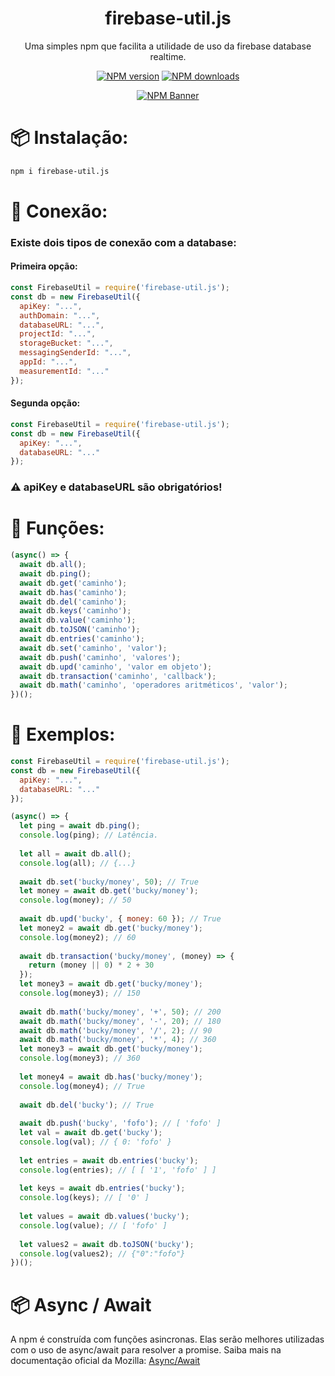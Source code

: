 <div align="center">
  <h1>firebase-util.js</h1>
  <p>Uma simples npm que facilita a utilidade de uso da firebase database realtime.</p>
  <p>
    <a href="https://www.npmjs.com/package/firebase-util.js"><img src="https://img.shields.io/npm/v/firebase-util.js?maxAge=3600" alt="NPM version" /></a>
    <a href="https://www.npmjs.com/package/firebase-util.js"><img src="https://img.shields.io/npm/dt/firebase-util.js?maxAge=3600" alt="NPM downloads" /></a>
  </p>
  <p>
    <a href="https://www.npmjs.com/package/firebase-util.js"><img src="https://nodei.co/npm/firebase-util.js.png?downloads=true&stars=true" alt="NPM Banner"></a>
  </p>
</div>

# 📦 Instalação:
```sh
npm i firebase-util.js
```
# 📡 Conexão:
### Existe dois tipos de conexão com a database:
#### Primeira opção:
```js
const FirebaseUtil = require('firebase-util.js');
const db = new FirebaseUtil({
  apiKey: "...",
  authDomain: "...",
  databaseURL: "...",
  projectId: "...",
  storageBucket: "...",
  messagingSenderId: "...",
  appId: "...",
  measurementId: "..."
});
```

#### Segunda opção:
```js
const FirebaseUtil = require('firebase-util.js');
const db = new FirebaseUtil({
  apiKey: "...",
  databaseURL: "..."
});
```

### ⚠️ apiKey e databaseURL são obrigatórios!

# 🧰 Funções:
```js
(async() => {
  await db.all();
  await db.ping();
  await db.get('caminho');
  await db.has('caminho');
  await db.del('caminho');
  await db.keys('caminho');
  await db.value('caminho');
  await db.toJSON('caminho');
  await db.entries('caminho');
  await db.set('caminho', 'valor');
  await db.push('caminho', 'valores');
  await db.upd('caminho', 'valor em objeto');
  await db.transaction('caminho', 'callback');
  await db.math('caminho', 'operadores aritméticos', 'valor');
})();
```

# 👷 Exemplos:

```js
const FirebaseUtil = require('firebase-util.js');
const db = new FirebaseUtil({
  apiKey: "...",
  databaseURL: "..."
});

(async() => {
  let ping = await db.ping();
  console.log(ping); // Latência.
  
  let all = await db.all();
  console.log(all); // {...}
  
  await db.set('bucky/money', 50); // True
  let money = await db.get('bucky/money');
  console.log(money); // 50
  
  await db.upd('bucky', { money: 60 }); // True
  let money2 = await db.get('bucky/money');
  console.log(money2); // 60
  
  await db.transaction('bucky/money', (money) => {
    return (money || 0) * 2 + 30
  });
  let money3 = await db.get('bucky/money');
  console.log(money3); // 150
  
  await db.math('bucky/money', '+', 50); // 200
  await db.math('bucky/money', '-', 20); // 180
  await db.math('bucky/money', '/', 2); // 90
  await db.math('bucky/money', '*', 4); // 360
  let money3 = await db.get('bucky/money');
  console.log(money3); // 360
  
  let money4 = await db.has('bucky/money');
  console.log(money4); // True
  
  await db.del('bucky'); // True
  
  await db.push('bucky', 'fofo'); // [ 'fofo' ]
  let val = await db.get('bucky');
  console.log(val); // { 0: 'fofo' }
  
  let entries = await db.entries('bucky');
  console.log(entries); // [ [ '1', 'fofo' ] ]
  
  let keys = await db.entries('bucky');
  console.log(keys); // [ '0' ]
  
  let values = await db.values('bucky');
  console.log(value); // [ 'fofo' ]
  
  let values2 = await db.toJSON('bucky');
  console.log(values2); // {"0":"fofo"}
})();
```

# 📦 Async / Await
A npm é construída com funções asincronas.
Elas serão melhores utilizadas com o uso de async/await para resolver a promise.
Saiba mais na documentação oficial da Mozilla: [Async/Await](https://developer.mozilla.org/pt-BR/docs/Web/JavaScript/Reference/Operators/await)